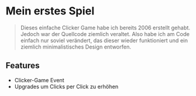 # Mein erstes Spiel

> Dieses einfache Clicker Game habe ich bereits 2006 erstellt gehabt. Jedoch war der Quellcode ziemlich veraltet. Also habe ich am Code einfach nur soviel verändert, das dieser wieder funktioniert und ein ziemlich minimalistisches Design entworfen. 

## Features
- Clicker-Game Event
- Upgrades um Clicks per Click zu erhöhen